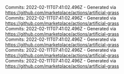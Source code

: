 Commits: 2022-02-11T07:41:02.496Z - Generated via https://github.com/marketplace/actions/artificial-grass
<br>
Commits: 2022-02-11T07:41:02.496Z - Generated via https://github.com/marketplace/actions/artificial-grass
<br>
Commits: 2022-02-11T07:41:02.496Z - Generated via https://github.com/marketplace/actions/artificial-grass
<br>
Commits: 2022-02-11T07:41:02.496Z - Generated via https://github.com/marketplace/actions/artificial-grass
<br>
Commits: 2022-02-11T07:41:02.496Z - Generated via https://github.com/marketplace/actions/artificial-grass
<br>
Commits: 2022-02-11T07:41:02.496Z - Generated via https://github.com/marketplace/actions/artificial-grass
<br>
